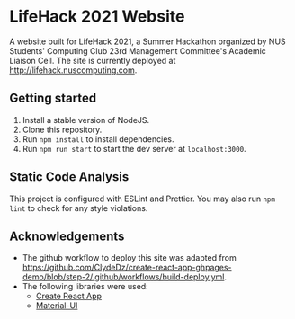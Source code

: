 # LifeHack 2021 Website

A website built for LifeHack 2021, a Summer Hackathon organized by NUS Students' Computing Club 23rd Management Committee's Academic Liaison Cell. The site is currently deployed at http://lifehack.nuscomputing.com.

## Getting started
1. Install a stable version of NodeJS.
2. Clone this repository.
3. Run `npm install` to install dependencies.
4. Run `npm run start` to start the dev server at `localhost:3000`.

## Static Code Analysis
This project is configured with ESLint and Prettier. You may also run `npm lint` to check for any style violations.

## Acknowledgements
- The github workflow to deploy this site was adapted from https://github.com/ClydeDz/create-react-app-ghpages-demo/blob/step-2/.github/workflows/build-deploy.yml.
- The following libraries were used:
  - [Create React App](https://github.com/facebook/create-react-app) 
  - [Material-UI](https://material-ui.com)

